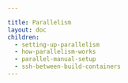```yaml
---

title: Parallelism
layout: doc
children:
  - setting-up-parallelism
  - how-parallelism-works
  - parallel-manual-setup
  - ssh-between-build-containers
---
```

